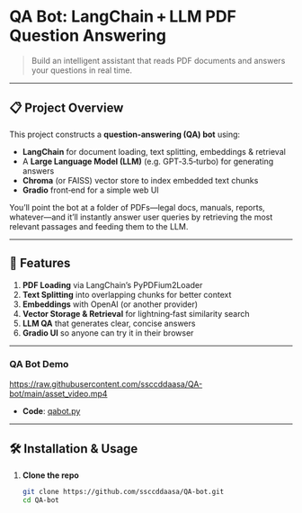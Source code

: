 # QA Bot: LangChain + LLM PDF Question Answering

> Build an intelligent assistant that reads PDF documents and answers your questions in real time.

---

## 📋 Project Overview

This project constructs a **question‑answering (QA) bot** using:

- **LangChain** for document loading, text splitting, embeddings & retrieval  
- A **Large Language Model (LLM)** (e.g. GPT‑3.5‑turbo) for generating answers  
- **Chroma** (or FAISS) vector store to index embedded text chunks  
- **Gradio** front‑end for a simple web UI  

You’ll point the bot at a folder of PDFs—legal docs, manuals, reports, whatever—and it’ll instantly answer user queries by retrieving the most relevant passages and feeding them to the LLM.

---

## 🚀 Features

1. **PDF Loading** via LangChain’s PyPDFium2Loader  
2. **Text Splitting** into overlapping chunks for better context  
3. **Embeddings** with OpenAI (or another provider)  
4. **Vector Storage & Retrieval** for lightning‑fast similarity search  
5. **LLM QA** that generates clear, concise answers  
6. **Gradio UI** so anyone can try it in their browser  

---

### QA Bot Demo
https://raw.githubusercontent.com/ssccddaasa/QA-bot/main/asset_video.mp4

- **Code**: [qabot.py](https://github.com/ssccddaasa/QA-bot/blob/main/qabot.py)




---

## 🛠️ Installation & Usage

1. **Clone the repo**  
   ```bash
   git clone https://github.com/ssccddaasa/QA-bot.git
   cd QA-bot
